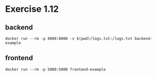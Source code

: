 # Exercise 1.12

## backend

```
docker run --rm -p 8000:8000 -v $(pwd)/logs.txt:/logs.txt backend-example
```

## frontend

```
docker run --rm -p 5000:5000 frontend-example
```